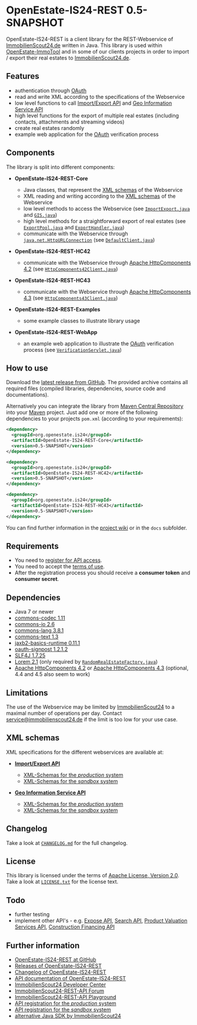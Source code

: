 OpenEstate-IS24-REST 0.5-SNAPSHOT
=================================

OpenEstate-IS24-REST is a client library for the REST-Webservice of
[ImmobilienScout24.de](https://www.immobilienscout24.de/) written in Java. This
library is used within [OpenEstate-ImmoTool](https://openestate.org/) and in
some of our clients projects in order to import / export their real estates to
[ImmobilienScout24.de](https://www.immobilienscout24.de/).


Features
--------

-   authentication through [OAuth](https://api.immobilienscout24.de/useful/authentication.html)
-   read and write XML according to the specifications of the Webservice
-   low level functions to call [Import/Export API](https://api.immobilienscout24.de/our-apis/import-export.html)
    and [Geo Information Service API](https://api.immobilienscout24.de/our-apis/gis.html)
-   high level functions for the export of multiple real estates (including
    contacts, attachments and streaming videos)
-   create real estates randomly
-   example web application for the [OAuth](https://api.immobilienscout24.de/useful/authentication.html)
    verification process


Components
----------

The library is split into different components:

-   **OpenEstate-IS24-REST-Core**

    -   Java classes, that represent the [XML schemas](Core/src/main/xsd) of the Webservice
    -   XML reading and writing according to the [XML schemas](Core/src/main/xsd) of the Webservice
    -   low level methods to access the Webservice
        (see [`ImportExport.java`](Core/src/main/java/org/openestate/is24/restapi/ImportExport.java)
        and [`GIS.java`](Core/src/main/java/org/openestate/is24/restapi/GIS.java))
    -   high level methods for a straightforward export of real estates
        (see [`ExportPool.java`](Core/src/main/java/org/openestate/is24/restapi/utils/ExportPool.java)
        and [`ExportHandler.java`](Core/src/main/java/org/openestate/is24/restapi/utils/ExportHandler.java))
    -   communicate with the Webservice through [`java.net.HttpURLConnection`](https://docs.oracle.com/javase/7/docs/api/java/net/HttpURLConnection.html)
        (see [`DefaultClient.java`](Core/src/main/java/org/openestate/is24/restapi/DefaultClient.java))

-   **OpenEstate-IS24-REST-HC42**

    -   communicate with the Webservice through [Apache HttpComponents 4.2](https://hc.apache.org/httpcomponents-client-4.2.x/)
        (see [`HttpComponents42Client.java`](HC42/src/main/java/org/openestate/is24/restapi/hc42/HttpComponents42Client.java))

-   **OpenEstate-IS24-REST-HC43**

    -   communicate with the Webservice through [Apache HttpComponents 4.3](https://hc.apache.org/httpcomponents-client-4.3.x/)
        (see [`HttpComponents43Client.java`](HC43/src/main/java/org/openestate/is24/restapi/hc43/HttpComponents43Client.java))

-   **OpenEstate-IS24-REST-Examples**

    -   some example classes to illustrate library usage

-   **OpenEstate-IS24-REST-WebApp**

    -   an example web application to illustrate the [OAuth](https://api.immobilienscout24.de/useful/authentication.html) verification process
        (see [`VerificationServlet.java`](WebApp/src/main/java/org/openestate/is24/restapi/webapp/VerificationServlet.java))


How to use
----------

Download the [latest release from GitHub](https://github.com/OpenEstate/OpenEstate-IS24-REST/releases/latest).
The provided archive contains all required files (compiled libraries,
dependencies, source code and documentations).

Alternatively you can integrate the library from
[Maven Central Repository](https://search.maven.org/#search|ga|1|org.openestate.is24)
into your [Maven](https://maven.apache.org/) project. Just add one or more of the
following dependencies to your projects `pom.xml` (according to your
requirements):

```xml
<dependency>
  <groupId>org.openestate.is24</groupId>
  <artifactId>OpenEstate-IS24-REST-Core</artifactId>
  <version>0.5-SNAPSHOT</version>
</dependency>

<dependency>
  <groupId>org.openestate.is24</groupId>
  <artifactId>OpenEstate-IS24-REST-HC42</artifactId>
  <version>0.5-SNAPSHOT</version>
</dependency>

<dependency>
  <groupId>org.openestate.is24</groupId>
  <artifactId>OpenEstate-IS24-REST-HC43</artifactId>
  <version>0.5-SNAPSHOT</version>
</dependency>
```

You can find further information in the
[project wiki](https://github.com/OpenEstate/OpenEstate-IS24-REST/wiki) or in
the `docs` subfolder.


Requirements
------------

-   You need to [register for API access](https://rest.immobilienscout24.de/restapi/security/registration).
-   You need to accept the [terms of use](https://api.immobilienscout24.de/terms-of-use.html).
-   After the registration process you should receive a **consumer token** and
    **consumer secret**.


Dependencies
------------

-   Java 7 or newer
-   [commons-codec 1.11](https://commons.apache.org/proper/commons-codec/)
-   [commons-io 2.6](https://commons.apache.org/proper/commons-io/)
-   [commons-lang 3.8.1](https://commons.apache.org/proper/commons-lang/)
-   [commons-text 1.3](https://commons.apache.org/proper/commons-text/)
-   [jaxb2-basics-runtime 0.11.1](https://github.com/highsource/jaxb2-basics)
-   [oauth-signpost 1.2.1.2](https://code.google.com/p/oauth-signpost/)
-   [SLF4J 1.7.25](https://www.slf4j.org/)
-   [Lorem 2.1](https://github.com/mdeanda/lorem) (only required by
    [`RandomRealEstateFactory.java`](Core/src/main/java/org/openestate/is24/restapi/utils/RandomRealEstateFactory.java))
-   [Apache HttpComponents 4.2](https://hc.apache.org/httpcomponents-client-4.2.x/) or
    [Apache HttpComponents 4.3](https://hc.apache.org/httpcomponents-client-4.3.x/)
    (optional, 4.4 and 4.5 also seem to work)


Limitations
-----------

The use of the Webservice may be limited by
[ImmobilienScout24](https://www.immobilienscout24.de/) to a maximal number of
operations per day. Contact <service@immobilienscout24.de> if the limit is too
low for your use case.


XML schemas
-----------

XML specifications for the different webservices are available at:

-   [**Import/Export API**](https://api.immobilienscout24.de/our-apis/import-export.html)
    -   [XML-Schemas for the *production* system](https://rest.immobilienscout24.de/restapi/api/offer/v1.0/?_wadl&_schema)
    -   [XML-Schemas for the *sandbox* system](https://rest.sandbox-immobilienscout24.de/restapi/api/offer/v1.0/?_wadl&_schema)

-   [**Geo Information Service API**](https://api.immobilienscout24.de/our-apis/gis.html)
    -   [XML-Schemas for the *production* system](https://rest.immobilienscout24.de/restapi/api/gis/v1.0/?_wadl&_schema)
    -   [XML-Schemas for the *sandbox* system](https://rest.sandbox-immobilienscout24.de/restapi/api/gis/v1.0/?_wadl&_schema)


Changelog
---------

Take a look at [`CHANGELOG.md`](CHANGELOG.md) for the full changelog.


License
-------

This library is licensed under the terms of
[Apache License, Version 2.0](https://www.apache.org/licenses/LICENSE-2.0.html).
Take a look at [`LICENSE.txt`](LICENSE.txt) for the license text.


Todo
----

-   further testing
-   implement other API's - e.g.
    [Expose API](https://api.immobilienscout24.de/our-apis/expose.html),
    [Search API](https://api.immobilienscout24.de/our-apis/search.html),
    [Product Valuation Services API](https://api.immobilienscout24.de/our-apis/valuation.html),
    [Construction Financing API](https://api.immobilienscout24.de/our-apis/construction-financing.html)


Further information
-------------------

-   [OpenEstate-IS24-REST at GitHub](https://github.com/OpenEstate/OpenEstate-IS24-REST)
-   [Releases of OpenEstate-IS24-REST](https://github.com/OpenEstate/OpenEstate-IS24-REST/releases)
-   [Changelog of OpenEstate-IS24-REST](https://github.com/OpenEstate/OpenEstate-IS24-REST/blob/develop/CHANGELOG.md)
-   [API documentation of OpenEstate-IS24-REST](https://media.openestate.org/apidocs/OpenEstate-IS24-REST/)
-   [ImmobilienScout24 Developer Center](https://api.immobilienscout24.de/)
-   [ImmobilienScout24-REST-API Forum](https://groups.google.com/forum/#!forum/immobilienscout24-development)
-   [ImmobilienScout24-REST-API Playground](https://playground.immobilienscout24.de/rest/playground)
-   [API registration for the *production* system](https://rest.immobilienscout24.de/restapi/security/registration)
-   [API registration for the *sandbox* system](https://rest.sandbox-immobilienscout24.de/restapi/security/registration)
-   [alternative Java SDK by ImmobilienScout24](https://github.com/ImmobilienScout24/restapi-java-sdk)
